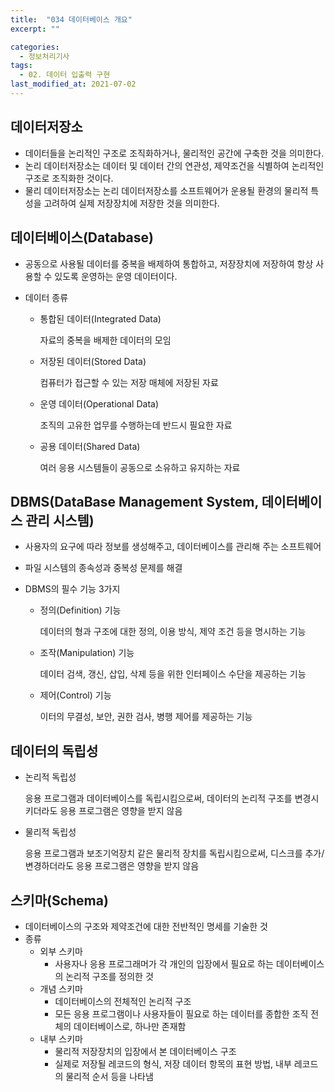 ```yaml
---
title:  "034 데이터베이스 개요"
excerpt: ""

categories:
  - 정보처리기사
tags:
  - 02. 데이터 입출력 구현
last_modified_at: 2021-07-02
---
```












## 데이터저장소

+ 데이터들을 논리적인 구조로 조직화하거나, 물리적인 공간에 구축한 것을 의미한다.
+ 논리 데이터저장소는 데이터 및 데이터 간의 연관성, 제약조건을 식별하여 논리적인 구조로 조직화한 것이다.
+ 물리 데이터저장소는 논리 데이터저장소를 소프트웨어가 운용될 환경의 물리적 특성을 고려하여 실제 저장장치에 저장한 것을 의미한다.







## 데이터베이스(Database)

+ 공동으로 사용될 데이터를 중복을 배제하여 통합하고, 저장장치에 저장하여 항상 사용할 수 있도록 운영하는 운영 데이터이다.

+ 데이터 종류

  + 통합된 데이터(Integrated Data)

    자료의 중복을 배제한 데이터의 모임

  + 저장된 데이터(Stored Data)

    컴퓨터가 접근할 수 있는 저장 매체에 저장된 자료

  + 운영 데이터(Operational Data)

    조직의 고유한 업무를 수행하는데 반드시 필요한 자료

  + 공용 데이터(Shared Data)

    여러 응용 시스템들이 공동으로 소유하고 유지하는 자료





## DBMS(DataBase Management System, 데이터베이스 관리 시스템)

+ 사용자의 요구에 따라 정보를 생성해주고, 데이터베이스를 관리해 주는 소프트웨어

+ 파일 시스템의 종속성과 중복성 문제를 해결

+ DBMS의 필수 기능 3가지

  + 정의(Definition) 기능

    데이터의 형과 구조에 대한 정의, 이용 방식, 제약 조건 등을 명시하는 기능

  + 조작(Manipulation) 기능

    데이터 검색, 갱신, 삽입, 삭제 등을 위한 인터페이스 수단을 제공하는 기능

  + 제어(Control) 기능

    이터의 무결성, 보안, 권한 검사, 병행 제어를 제공하는 기능







## 데이터의 독립성

+ 논리적 독립성

  응용 프로그램과 데이터베이스를 독립시킴으로써, 데이터의 논리적 구조를 변경시키더라도 응용 프로그램은 영향을 받지 않음

+ 물리적 독립성

  응용 프로그램과 보조기억장치 같은 물리적 장치를 독립시킴으로써, 디스크를 추가/변경하더라도 응용 프로그램은 영향을 받지 않음







## 스키마(Schema)

+ 데이터베이스의 구조와 제약조건에 대한 전반적인 명세를 기술한 것
+ 종류
  + 외부 스키마
    + 사용자나 응용 프로그래머가 각 개인의 입장에서 필요로 하는 데이터베이스의 논리적 구조를 정의한 것
  + 개념 스키마
    + 데이터베이스의 전체적인 논리적 구조
    + 모든 응용 프로그램이나 사용자들이 필요로 하는 데이터를 종합한 조직 전체의 데이터베이스로, 하나만 존재함
  + 내부 스키마
    + 물리적 저장장치의 입장에서 본 데이터베이스 구조
    + 실제로 저장될 레코드의 형식, 저장 데이터 항목의 표현 방법, 내부 레코드의 물리적 순서 등을 나타냄

